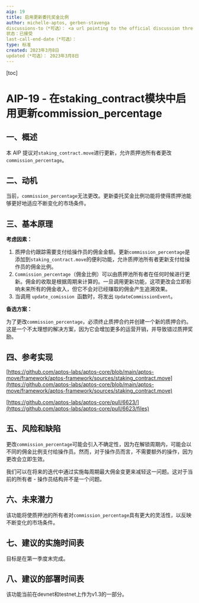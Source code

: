 ```yaml
---
aip: 19
title: 启用更新委托奖金比例
author: michelle-aptos, gerben-stavenga
discussions-to（*可选）： <a url pointing to the official discussion thread>
状态：已接受
last-call-end-date（*可选）： 
type: 标准
created: 2023年3月8日
updated（*可选）： 2023年3月8日
---
```


[toc]

# AIP-19 - 在staking_contract模块中启用更新commission_percentage

## 一、概述

本 AIP 提议对`staking_contract.move`进行更新，允许质押池所有者更改`commission_percentage`。

## 二、动机

当前，`commission_percentage`无法更改。更新委托奖金比例功能将使得质押池能够更好地适应不断变化的市场条件。

## 三、基本原理

**考虑因素：**

1. 质押合约跟踪需要支付给操作员的佣金金额。更新`commission_percentage`是添加到`staking_contract.move`的便利功能，允许质押池所有者更新支付给操作员的佣金比例。
2. `Commission_percentage`（佣金比例）可以由质押池所有者在任何时候进行更新。佣金的收取是根据周期来计算的。一旦调用更新功能，这项更改会立即影响未来所有的佣金收入，但它不会对已经赚取的佣金产生追溯效果。
3. 当调用 `update_comission `函数时，将发出 `UpdateCommissionEvent`。

**备选方案：**

为了更改`commission_percentage`，必须终止质押合约并创建一个新的质押合约。这是一个不太理想的解决方案，因为它会增加更多的运营开销，并导致错过质押奖励。

## 四、参考实现

[https://github.com/aptos-labs/aptos-core/blob/main/aptos-move/framework/aptos-framework/sources/staking_contract.move](https://github.com/aptos-labs/aptos-core/blob/main/aptos-move/framework/aptos-framework/sources/staking_contract.move)

[https://github.com/aptos-labs/aptos-core/pull/6623/](https://github.com/aptos-labs/aptos-core/pull/6623/files)

## 五、风险和缺陷

更改`commission_percentage`可能会引入不确定性，因为在解锁周期内，可能会以不同的佣金比例支付给操作员。然而，对于操作员而言，不需要额外的操作，因为更改会立即生效。

我们可以在将来的迭代中通过实施每周期最大佣金变更来减轻这一问题。这对于当前的所有者 - 操作员结构并不是一个问题。

## 六、未来潜力

该功能将使质押池的所有者对`commission_percentage`具有更大的灵活性，以反映不断变化的市场条件。

## 七、建议的实施时间表

目标是在第一季度末完成。

## 八、建议的部署时间表

该功能当前在devnet和testnet上作为v1.3的一部分。